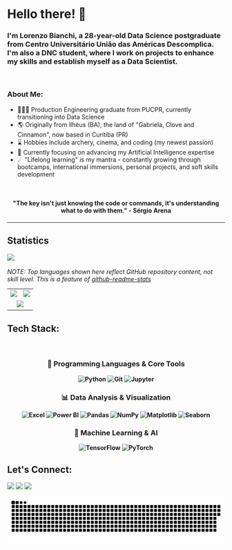 # Hello there! 👋 

### I'm Lorenzo Bianchi, a 28-year-old Data Science postgraduate from Centro Universitário União das Américas Descomplica. I'm also a DNC student, where I work on projects to enhance my skills and establish myself as a Data Scientist.

<br/>

### About Me:

* 👩🏻‍🎓 Production Engineering graduate from PUCPR, currently transitioning into Data Science
* 🌎 Originally from Ilhéus (BA), the land of "Gabriela, Clove and Cinnamon", now based in Curitiba (PR)
* ⌛ Hobbies include archery, cinema, and coding (my newest passion)
* 🚀 Currently focusing on advancing my Artificial Intelligence expertise
* ☄ "Lifelong learning" is my mantra - constantly growing through bootcamps, international immersions, personal projects, and soft skills development

<br/>

<h4 align="center">"The key isn't just knowing the code or commands, it's understanding what to do with them." - Sérgio Arena </h4>

--------------------------------------------------------------

## Statistics
![](https://komarev.com/ghpvc/?username=Laurentius96&color=blue&style=flat&label=Profile+Views)

_NOTE: Top languages shown here reflect GitHub repository content, not skill level. This is a feature of [github-readme-stats](https://github.com/anuraghazra/github-readme-stats)_

<div align="center">
  <table style="border-collapse: collapse;">
    <tr style="border: none;">
      <!-- Card 1: GitHub Stats -->
      <td style="border: none; vertical-align: top;">
        <img height="180em"
             src="https://github-readme-stats.vercel.app/api?username=Laurentius96&show_icons=true&count_private=true&hide_border=true&include_all_commits=true&theme=yeblu&cache_seconds=7200"/>
      </td>
      <!-- Card 2: Most Used Languages -->
      <td style="border: none; vertical-align: top;">
        <img height="180em"
             src="https://github-readme-stats.vercel.app/api/top-langs/?username=Laurentius96&layout=compact&langs_count=8&hide_border=true&theme=yeblu&cache_seconds=7200"/>
      </td>
    </tr>
    <tr style="border: none;">
      <!-- Card 3: Streak Stats (ocupando as 2 colunas) -->
      <td style="border: none;" colspan="2" align="center">
        <img height="180em"
             src="https://github-readme-streak-stats.herokuapp.com/?user=Laurentius96&hide_border=true&theme=yeblu"/>
      </td>
    </tr>
  </table>
</div>

## Tech Stack:

<h4 align="center"> 
<div style="display: inline_block"><br>

### 🔹 Programming Languages & Core Tools
![Python](https://img.shields.io/badge/Python-3776AB?style=for-the-badge&logo=python&logoColor=white)
![Git](https://img.shields.io/badge/Git-F05032?style=for-the-badge&logo=git&logoColor=white)
![Jupyter](https://img.shields.io/badge/Jupyter-F37626?style=for-the-badge&logo=jupyter&logoColor=white)

### 📊 Data Analysis & Visualization
![Excel](https://img.shields.io/badge/Excel-217346?style=for-the-badge&logo=microsoft-excel&logoColor=white)
![Power BI](https://img.shields.io/badge/Power_BI-F2C811?style=for-the-badge&logo=powerbi&logoColor=black)
![Pandas](https://img.shields.io/badge/Pandas-150458?style=for-the-badge&logo=pandas&logoColor=white)
![NumPy](https://img.shields.io/badge/NumPy-013243?style=for-the-badge&logo=numpy&logoColor=white)
![Matplotlib](https://img.shields.io/badge/Matplotlib-11557c?style=for-the-badge&logo=python&logoColor=white)
![Seaborn](https://img.shields.io/badge/Seaborn-3776AB?style=for-the-badge&logo=python&logoColor=white)

### 🤖 Machine Learning & AI
![TensorFlow](https://img.shields.io/badge/TensorFlow-FF6F00?style=for-the-badge&logo=tensorflow&logoColor=white)
![PyTorch](https://img.shields.io/badge/PyTorch-EE4C2C?style=for-the-badge&logo=pytorch&logoColor=white)

</div>
</h4>


## Let's Connect:
<div> 
  <a href="https://www.instagram.com/cb.lorenzo/" target="_blank"><img src="https://img.shields.io/badge/-Instagram-%23E4405F?style=for-the-badge&logo=instagram&logoColor=white" target="_blank"></a>
  <a href = "mailto:bianchi92@hotmail.com"><img src="https://img.shields.io/badge/Microsoft_Outlook-0078D4?style=for-the-badge&logo=microsoft-outlook&logoColor=white"></a>
  <a href="https://www.linkedin.com/in/cb-lorenzo/" target="_blank"><img src="https://img.shields.io/badge/-LinkedIn-%230077B5?style=for-the-badge&logo=linkedin&logoColor=white" target="_blank"></a> 

<div align="left">
  <!-- Seus outros cards e estatísticas aqui -->

  ![Snake animation](https://github.com/Laurentius96/Laurentius96/blob/output/github-contribution-grid-snake.svg)
</div>


  
<!-- 
 ![Snake animation](https://github.com/Laurentius96/Laurentius96/blob/output/github-contribution-grid-snake.svg)
</div>

-->

<!--
**Laurentius96/Laurentius96** is a ✨ _special_ ✨ repository because its `README.md` (this file) appears on your GitHub profile.

Here are some ideas to get you started:

- 🔭 I’m currently working on ...
- 🌱 I’m currently learning ...
- 👯 I’m looking to collaborate on ...
- 🤔 I’m looking for help with ...
- 💬 Ask me about ...
- 📫 How to reach me: ...
- 😄 Pronouns: ...
- ⚡ Fun fact: ... 
        
<div>
  <a href="https://github.com/rafaballerini">
  <img height="180em" src="https://github-readme-stats.vercel.app/api?username=Laurentius96&show_icons=true&count_private=true&hide_border=true&include_all_commits=true&theme=yeblu"/>
  <img height="180em" src="https://github-readme-stats.vercel.app/api/top-langs?username=brunoemferreira&layout=compact&langs_count=20&hide_border=true&theme=yeblu"/>
  <img height="180em" src="https://github-readme-streak-stats.herokuapp.com/?user=Laurentius96&hide_border=true&theme=yeblu"/>
</div>        
        
-->
